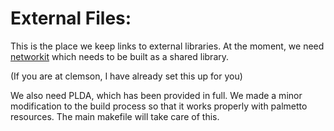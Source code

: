 External Files:
===============

This is the place we keep links to external libraries.
At the moment, we need [networkit](https://github.com/kit-parco/networkit) which needs to be built as a shared library.

(If you are at clemson, I have already set this up for you)

We also need PLDA, which has been provided in full.
We made a minor modification to the build process so that it works properly with palmetto resources.
The main makefile will take care of this.
